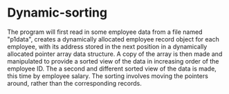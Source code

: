 # Dynamic-sorting

The program will first read in some employee data from a file named "p1data", creates a dynamically allocated employee record object for each employee, with its address stored in the next position in a dynamically allocated pointer array data structure. A copy of the array is then made and manipulated to provide a sorted view of the data in increasing order of the employee ID. The a second and different sorted view of the data is made, this time by employee salary. The sorting involves moving the pointers around, rather than the corresponding records.
